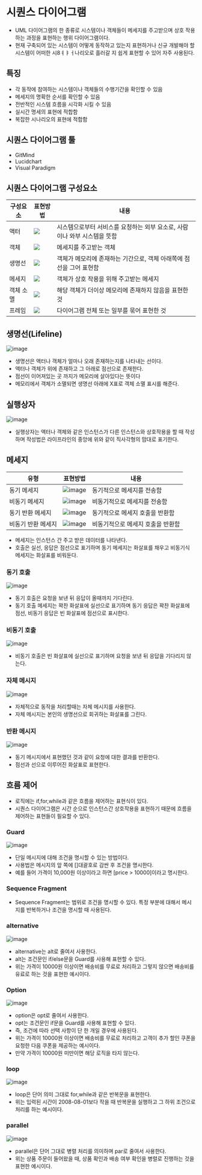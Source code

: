 # 시퀀스 다이어그램
- UML 다이어그램의 한 종류로 시스템이나 객체들이 메세지를 주고받으며 상호 작용하는 과정을 표현하는 행위 다이어그램이다.
- 현재 구축되어 있는 시스템이 어떻게 동작하고 있는지 표현하거나 신규 개발해야 할 시스템이 어떠한 시8ㅕㅑㅓ나리오로 흘러갈 지 쉽게 표현할 수 있어 자주 사용된다.

## 특징
- 각 동작에 참여하는 시스템이나 객체들의 수행기간을 확인할 수 있음
- 메세지의 명확한 순서를 확인할 수 있음
- 전반적인 시스템 흐름을 시각화 시킬 수 있음
- 실시간 명세의 표현에 적합함
- 복잡한 시나리오의 표현에 적합함

## 시퀀스 다이어그램 툴
- GitMind
- Lucidchart
- Visual Paradigm

## 시퀀스 다이어그램 구성요소
|구성요소|표현방법|내용|
|------|------|----|
|액터|<image src="image/액터.png">|시스템으로부터 서비스를 요청하는 외부 요소로, 사람이나 와부 시스템을 뜻함|
|객체|<image src="image/객체.png">|메세지를 주고받는 객체|
|생명선|<image src="image/생명선.png">|객체가 메모리에 존재하는 기간으로, 객체 아래쪽에 점선을 그어 표현함|
|메세지|<image src="image/메세지.png">|객체가 상호 작용을 위해 주고받는 메세지|
|객체 소멸|<image src="image/객체 소멸.png">|해당 객체가 더이상 메모리에 존재하지 않음을 표현한 것
|프레임|<image src="image/프레임.png">|다이어그램 전체 또는 일부를 묶어 표현한 것

## 생명선(Lifeline)
![image](image/생명선2.png)

- 생명선은 액터나 객체가 얼마나 오래 존재하는지를 나타내는 선이다.
- 액터나 객체가 위에 존재하고 그 아래로 점선으로 존재한다.
- 점선이 이어져있는 곳 까지가 메모리에 살아있다는 뜻이다
- 메모리에서 객체가 소멸되면 생명선 아래에 X표로 객체 소멸 표시를 해준다.

## 실행상자
![image](image/실행상자2.png)

- 실행상자는 액터나 객체와 같은 인스턴스가 다른 인스턴스와 상호작용을 할 때 작성하며 작성법은 라이프라인의 중앙에 위와 같이 직사각형의 맘대로 표기한다.

## 메세지
|유형|표현방법|내용|
|---|-----|----|
|동기 메세지|![image](image/동기메세지.png)|동기적으로 메세지를 전송함|
|비동기 메세지|![image](image/비동기메세지.png)|비동기적으로 메세지를 전송함|
|동기 반환 메세지|![image](image/동기반환메세지.png)|동기적으로 메세지 호출을 반환함|
|비동기 반환 메세지|![image](image/비동기반환메세지.png)|비동기적으로 메세지 호출을 반환함|
- 메세지는 인스턴스 간 주고 받은 데이터를 나타낸다.
- 호출은 실선, 응답은 점선으로 표기하며 동기 메세지는 화살표를 채우고 비동기식 메세지는 화살표를 비워둔다.

### 동기 호출
![image](image/동기호출.png)
- 동기 호출은 요청을 보낸 뒤 응답이 올때까지 기다린다.
- 동기 호출 메세지는 꽉찬 화살표에 실선으로 표기하며 동기 응답은 꽉찬 화살표에 점선, 비동기 응답은 빈 화살표에 점선으로 표시한다.

### 비동기 호출
![image](image/비동기%20호출.png)
- 비동기 호출은 빈 화살표에 실선으로 표기하며 요청을 보낸 뒤 응답을 기다리지 않는다.

### 자체 메시지
![image](image/자체메시지.png)

- 자체적으로 동작을 처리할때는 자체 메시지를 사용한다.
- 자체 메시지는 본인의 생명선으로 회귀하는 화살표를 그린다.

### 반환 메시지
![image](image/반환메시지.png)
- 동기 메시지에서 표현했던 것과 같이 요청에 대한 결과를 반환한다.
- 점선과 선으로 이루어진 화살표로 표현한다.

## 흐름 제어
- 로직에는 if,for,while과 같은 흐름을 제어하는 표현식이 있다.
- 시퀀스 다이어그램은 시간 순으로 인스턴스간 상호작용을 표현하기 때문에 흐름을 제어하는 표현들이 필요할 수 있다.

### Guard
![image](image/Guard.png)
- 단일 메시지에 대해 조건을 명시할 수 있는 방법이다.
- 사용법은 메시지의 앞 쪽에 []대괄호로 감싼 후 조건을 명시한다.
- 예를 들어 가격이 10,000원 이상이라고 하면 [price > 10000]이라고 명시한다.

### Sequence Fragment
- Sequence Fragment는 범위로 조건을 명시할 수 있다. 특정 부분에 대해서 메시지를 반복하거나 조건을 명시할 때 사용된다.

### alternative

![image](image/alt.png)

- alternative는 alt로 줄여서 사용한다.
- alt는 조건문인 if/else문을 Guard를 사용해 표현할 수 있다.
- 위는 가격이 10000원 이상이면 배송비를 무료로 처리하고 그렇지 않으면 배송비를 유료로 하는 것을 표현한 예시이다.

### Option
![image](image/opt.png)

- option은 opt로 줄여서 사용한다.
- opt는 조건문인 if문을 Guard를 사용해 표현할 수 있다.
- 즉, 조건에 따라 선택 사항이 단 한 개일 경우에 사용된다.
- 위는 가격이 10000원 이상이면 배송비를 무료로 처리하고 고객이 추가 할인 쿠폰을 요청한 다음 쿠폰을 제공하는 예시이다.
- 만약 가격이 10000원 미만이면 해당 로직을 타지 않는다.

### loop
![image](image/loop.png)

- loop은 단어 의미 그대로 for,while과 같은 반복문을 표현한다.
- 위는 입력된 시간이 2008-08-01보다 작을 때 반복문을 실행하고 그 하위 조건으로 처리를 하는 예시이다.

### parallel
![image](image/par.png)

- parallel은 단어 그대로 병렬 처리를 의미하며 par로 줄여서 사용한다.
- 위는 상품 주문이 들어왔을 때, 상품 확인과 배송 여부 확인을 병렬로 진행하는 것을 표현한 예시이다.